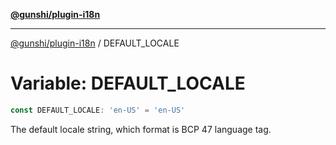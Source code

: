 [**@gunshi/plugin-i18n**](../index.md)

---

[@gunshi/plugin-i18n](../index.md) / DEFAULT_LOCALE

# Variable: DEFAULT_LOCALE

```ts
const DEFAULT_LOCALE: 'en-US' = 'en-US'
```

The default locale string, which format is BCP 47 language tag.
